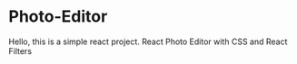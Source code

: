 # Photo-Editor
Hello, this is a simple react project.
React Photo Editor with CSS and React Filters

